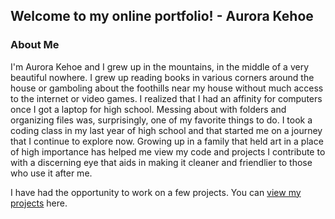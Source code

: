 ## Welcome to my online portfolio! - Aurora Kehoe

### About Me
I'm Aurora Kehoe and I grew up in the mountains, in the middle of a very beautiful nowhere. I grew up reading books in various corners around the house or gamboling about the foothills near my house without much access to the internet or video games. I realized that I had an affinity for computers once I got a laptop for high school. Messing about with folders and organizing files was, surprisingly, one of my favorite things to do. I took a coding class in my last year of high school and that started me on a journey that I continue to explore now. Growing up in a family that held art in a place of high importance has helped me view my code and projects I contribute to with a discerning eye that aids in making it cleaner and friendlier to those who use it after me. 


I have had the opportunity to work on a few projects. You can [view my projects](projects.md) here.
